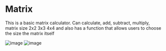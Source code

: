# Matrix
This is a basic matrix calculator.  Can calculate, add, subtract, multiply, matrix size 2x2 3x3 4x4 and also has a function that allows users to choose the size the matrix itself

![image](https://user-images.githubusercontent.com/75711480/193456231-a5cd371b-cb19-420d-b210-6dabbce7832c.png)
![image](https://github.com/neo-g33k/Matrix/blob/[branch]/image.jpg?raw=true)
